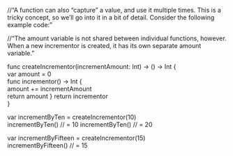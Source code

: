 //“A function can also “capture” a value, and use it multiple times. This is a tricky concept, so we’ll go into it in a bit of detail. Consider the following example code:”

//“The amount variable is not shared between individual functions, however. When a new incrementor is created, it has its own separate amount variable.”



func createIncrementor(incrementAmount: Int) -> () -> Int {  
    var amount = 0  
    func incrementor() -> Int {  
        amount += incrementAmount  
        return amount
    }
    return incrementor  
}

var incrementByTen = createIncrementor(10)  
incrementByTen() // = 10 
incrementByTen() // = 20

var incrementByFifteen = createIncrementor(15)  
incrementByFifteen() // = 15 
